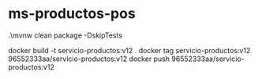 # ms-productos-pos



.\mvnw clean package -DskipTests

docker build -t servicio-productos:v12 .
docker tag servicio-productos:v12 96552333aa/servicio-productos:v12
docker push 96552333aa/servicio-productos:v12